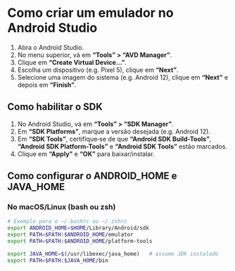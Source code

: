 # Como criar um emulador no Android Studio
1. Abra o Android Studio.  
2. No menu superior, vá em **“Tools” > “AVD Manager”**.  
3. Clique em **“Create Virtual Device…”**.  
4. Escolha um dispositivo (e.g. Pixel 5), clique em **“Next”**.  
5. Selecione uma imagem do sistema (e.g. Android 12), clique em **“Next”** e depois em **“Finish”**.

## Como habilitar o SDK
1. No Android Studio, vá em **“Tools” > “SDK Manager”**.  
2. Em **“SDK Platforms”**, marque a versão desejada (e.g. Android 12).  
3. Em **“SDK Tools”**, certifique‑se de que **“Android SDK Build-Tools”**, **“Android SDK Platform-Tools”** e **“Android SDK Tools”** estão marcados.  
4. Clique em **“Apply”** e **“OK”** para baixar/instalar.

## Como configurar o ANDROID_HOME e JAVA_HOME
### No macOS/Linux (bash ou zsh)
```bash
# Exemplo para o ~/.bashrc ou ~/.zshrc
export ANDROID_HOME=$HOME/Library/Android/sdk
export PATH=$PATH:$ANDROID_HOME/emulator
export PATH=$PATH:$ANDROID_HOME/platform-tools

export JAVA_HOME=$(/usr/libexec/java_home)   # assume JDK instalado
export PATH=$PATH:$JAVA_HOME/bin
